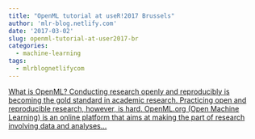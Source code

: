 ```yaml
---
title: "OpenML tutorial at useR!2017 Brussels"
author: 'mlr-blog.netlify.com'
date: '2017-03-02'
slug: openml-tutorial-at-user2017-br
categories:
  - machine-learning
tags:
  - mlrblognetlifycom
---
```


[What is OpenML? Conducting research openly and reproducibly is becoming the gold standard in academic research. Practicing open and reproducible research, however, is hard. OpenML.org (Open Machine Learning) is an online platform that aims at making the part of research involving data and analyses...<click to read more>](https://mlr-blog.netlify.com/post/2017-03-02-openml-tutorial-at-user/)

